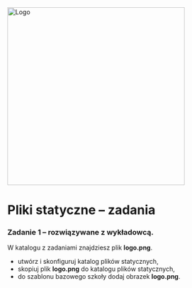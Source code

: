 <img alt="Logo" src="http://coderslab.pl/svg/logo-coderslab.svg" width="400">

# Pliki statyczne &ndash; zadania

### Zadanie 1 &ndash; rozwiązywane z wykładowcą.

W katalogu z zadaniami znajdziesz plik **logo.png**.

* utwórz i skonfiguruj katalog plików statycznych,
* skopiuj plik **logo.png** do katalogu plików statycznych,
* do szablonu bazowego szkoły dodaj obrazek **logo.png**. 